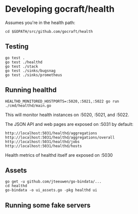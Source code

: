 # Developing gocraft/health

Assumes you're in the health path:
```
cd $GOPATH/src/github.com/gocraft/health
```

## Testing

```
go test .
go test ./healthd
go test ./stack
go test ./sinks/bugsnag
go test ./sinks/prometheus
```

## Running healthd

```
HEALTHD_MONITORED_HOSTPORTS=:5020,:5021,:5022 go run ./cmd/healthd/main.go
```

This will monitor health instances on :5020, :5021, and :5022.

The JSON API and web pages are exposed on :5031 by default:
```
http://localhost:5031/healthd/aggregations
http://localhost:5031/healthd/aggregations/overall
http://localhost:5031/healthd/jobs
http://localhost:5031/healthd/hosts
```

Health metrics of healthd itself are exposed on :5030

## Assets

```
go get -u github.com/jteeuwen/go-bindata/...
cd healthd
go-bindata -o ui_assets.go -pkg healthd ui
```


## Running some fake servers